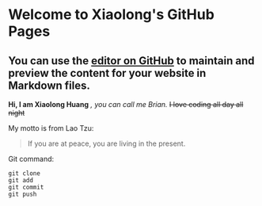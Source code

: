 # Welcome to Xiaolong's GitHub Pages

## You can use the [editor on GitHub](https://github.com/xilohuang/xilohuang.github.io/edit/main/index.md) to maintain and preview the content for your website in Markdown files.

**Hi, I am Xiaolong Huang** *, you can call me Brian.* ~~I love coding all day all night~~

My motto is from Lao Tzu:
> If you are at peace, you are living in the present.

Git command:
```
git clone
git add
git commit
git push
```


